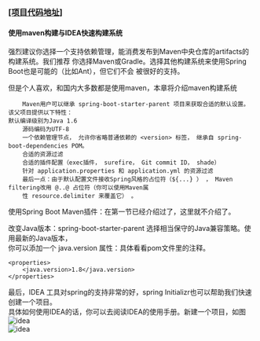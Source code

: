 ### [[项目代码地址]](https://github.com/AndyCZY/czy-study-spring-boot "项目代码地址")
#### 使用maven构建与IDEA快速构建系统
   强烈建议你选择一个支持依赖管理，能消费发布到Maven中央仓库的artifacts的构建系统。我们推荐
   你选择Maven或Gradle。选择其他构建系统来使用Spring Boot也是可能的（比如Ant），但它们不会
   被很好的支持。
   
 但是个人喜欢，和国内大多数都是使用maven，本章将介绍maven构建系统
   
        Maven用户可以继承 spring-boot-starter-parent 项目来获取合适的默认设置。 该父项目提供以下特性：
    默认编译级别为Java 1.6
        源码编码为UTF-8
        一个依赖管理节点， 允许你省略普通依赖的 <version> 标签， 继承自 spring-boot-dependencies POM。
        合适的资源过滤
        合适的插件配置（exec插件， surefire， Git commit ID， shade）
        针对 application.properties 和 application.yml 的资源过滤
        最后一点：由于默认配置文件接收Spring风格的占位符（${...} ） ， Maven filtering改用 @..@ 占位符（你可以使用Maven属
        性 resource.delimiter 来覆盖它） 。

使用Spring Boot Maven插件：在第一节已经介绍过了，这里就不介绍了。

改变Java版本：spring-boot-starter-parent 选择相当保守的Java兼容策略。使用最新的Java版本，     
你可以添加一个 java.version 属性：具体看看pom文件里的注释。

    <properties>
        <java.version>1.8</java.version>
    </properties>

    
最后，IDEA 工具对spring的支持非常的好，spring Initializr也可以帮助我们快速创建一个项目。  
具体如何使用IDEA的话，你可以去阅读IDEA的使用手册。新建一个项目，如图  
 ![idea](https://github.com/AndyCZY/czy-study-spring-boot/blob/master/GitBooK/%E4%B8%80/idea.png)     
 ![idea](GitBooK/一/idea2.png)        